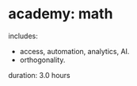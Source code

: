# academy: math

includes:
- access, automation, analytics, AI.
- orthogonality.


duration: 3.0 hours

